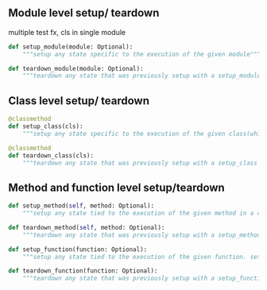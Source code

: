 ---
---

##  Module level setup/ teardown
multiple test fx, cls in single module
```python
def setup_module(module: Optional):
	"""setup any state specific to the execution of the given module"""

def teardown_module(module: Optional):
	"""teardown any state that was previously setup with a setup_module method"""
```

## Class level setup/ teardown
```python
@classmethod
def setup_class(cls):
	"""setup any state specific to the execution of the given class(which usually contains tests)"""

@classmethod
def teardown_class(cls):
	"""teardown any state that was previously setup with a setup_class method"""
```

## Method and function level setup/teardown
```python
def setup_method(self, method: Optional):
	"""setup any state tied to the execution of the given method in a class. setup_method is invoked for every test method of a class"""

def teardown_method(self, method: Optional):
	"""teardown any state that was previously setup with a setup_method call"""
```

```python
def setup_function(function: Optional):
	"""setup any state tied to the execution of the given function. setup_method is invoked for every test function in the module"""

def teardown_function(function: Optional):
	"""teardown any state that was previously setup with a setup_function call"""
```